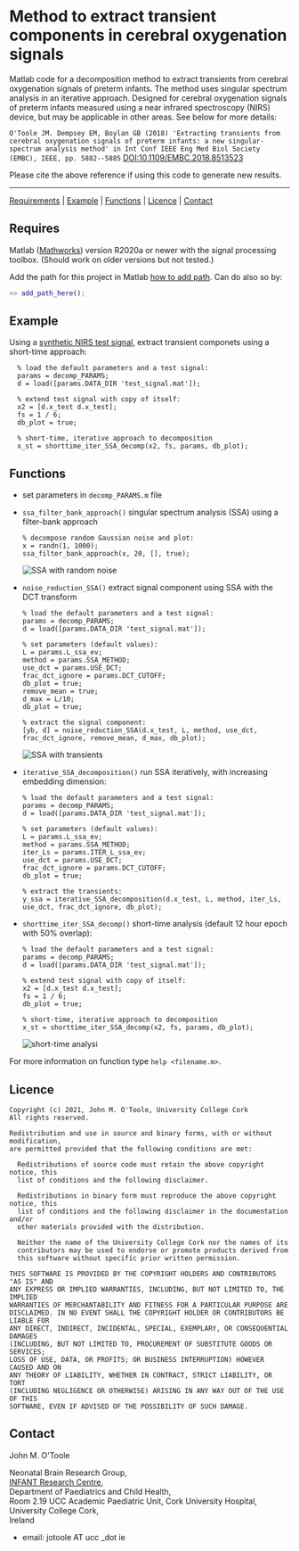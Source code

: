# Method to extract transient components in cerebral oxygenation signals

Matlab code for a decomposition method to extract transients from cerebral oxygenation
signals of preterm infants. The method uses singular spectrum analysis in an iterative
approach. Designed for cerebral oxygenation signals of preterm infants measured using a
near infrared spectroscopy (NIRS) device, but may be applicable in other areas. See below
for more details:

`O'Toole JM. Dempsey EM, Boylan GB (2018) 'Extracting transients from cerebral
oxygenation signals of preterm infants: a new singular-spectrum analysis method' in
Int Conf IEEE Eng Med Biol Society (EMBC), IEEE, pp. 5882--5885`
[DOI:10.1109/EMBC.2018.8513523](https://doi.org/10.1109/EMBC.2018.8513523)

Please cite the above reference if using this code to generate new results.


---
[Requirements](#requires) | [Example](#example) | [Functions](#functions) | 
[Licence](#licence) | [Contact](#contact)


## Requires
Matlab ([Mathworks](http://www.mathworks.co.uk/products/matlab/)) version R2020a or newer
with the signal processing toolbox. (Should work on older versions but not tested.)

Add the path for this project in Matlab [how to add
  path](https://uk.mathworks.com/help/matlab/matlab_env/add-remove-or-reorder-folders-on-the-search-path.html). Can
  do also so by:
```matlab
>> add_path_here();
```


## Example
Using a [synthetic NIRS test signal](https://github.com/otoolej/synth_NIRS_signals), extract transient componets
using a short-time approach:

```
  % load the default parameters and a test signal:
  params = decomp_PARAMS;
  d = load([params.DATA_DIR 'test_signal.mat']);
  
  % extend test signal with copy of itself:
  x2 = [d.x_test d.x_test];
  fs = 1 / 6;
  db_plot = true;
  
  % short-time, iterative approach to decomposition
  x_st = shorttime_iter_SSA_decomp(x2, fs, params, db_plot);
```


## Functions

+ set parameters in `decomp_PARAMS.m` file

+ `ssa_filter_bank_approach()` singular spectrum analysis (SSA) using a filter-bank approach

   ```
   % decompose random Gaussian noise and plot:
   x = randn(1, 1000);
   ssa_filter_bank_approach(x, 20, [], true);
   ```
   ![SSA with random noise](pics/ssa_decomp_example_randn.svg)

+ `noise_reduction_SSA()` extract signal component using SSA with the DCT transform
   
   ```
   % load the default parameters and a test signal:
   params = decomp_PARAMS;
   d = load([params.DATA_DIR 'test_signal.mat']);
   
   % set parameters (default values):
   L = params.L_ssa_ev;
   method = params.SSA_METHOD;
   use_dct = params.USE_DCT;
   frac_dct_ignore = params.DCT_CUTOFF;
   db_plot = true;
   remove_mean = true;
   d_max = L/10;
   db_plot = true;
   
   % extract the signal component:
   [yb, d] = noise_reduction_SSA(d.x_test, L, method, use_dct, frac_dct_ignore, remove_mean, d_max, db_plot);
   ```
   ![SSA with transients](pics/ssa_decomp_example1.svg)
   
+ `iterative_SSA_decomposition()` run SSA iteratively, with increasing embedding
  dimension:
  
  ```
  % load the default parameters and a test signal:
  params = decomp_PARAMS;
  d = load([params.DATA_DIR 'test_signal.mat']);
  
  % set parameters (default values):
  L = params.L_ssa_ev;
  method = params.SSA_METHOD;
  iter_Ls = params.ITER_L_ssa_ev;
  use_dct = params.USE_DCT;
  frac_dct_ignore = params.DCT_CUTOFF;
  db_plot = true;
  
  % extract the transients:
  y_ssa = iterative_SSA_decomposition(d.x_test, L, method, iter_Ls, use_dct, frac_dct_ignore, db_plot);
  ```

+ `shorttime_iter_SSA_decomp()` short-time analysis (default 12 hour epoch with 50%
  overlap):
  
  ```
  % load the default parameters and a test signal:
  params = decomp_PARAMS;
  d = load([params.DATA_DIR 'test_signal.mat']);
  
  % extend test signal with copy of itself:
  x2 = [d.x_test d.x_test];
  fs = 1 / 6;
  db_plot = true;
  
  % short-time, iterative approach to decomposition
  x_st = shorttime_iter_SSA_decomp(x2, fs, params, db_plot);
  ```
  ![short-time analysi](pics/st_iter_ssa_decomp_example1.svg)
  

For more information on function type `help <filename.m>`.

## Licence
```
Copyright (c) 2021, John M. O'Toole, University College Cork
All rights reserved.

Redistribution and use in source and binary forms, with or without modification,
are permitted provided that the following conditions are met:

  Redistributions of source code must retain the above copyright notice, this
  list of conditions and the following disclaimer.

  Redistributions in binary form must reproduce the above copyright notice, this
  list of conditions and the following disclaimer in the documentation and/or
  other materials provided with the distribution.

  Neither the name of the University College Cork nor the names of its
  contributors may be used to endorse or promote products derived from
  this software without specific prior written permission.

THIS SOFTWARE IS PROVIDED BY THE COPYRIGHT HOLDERS AND CONTRIBUTORS "AS IS" AND
ANY EXPRESS OR IMPLIED WARRANTIES, INCLUDING, BUT NOT LIMITED TO, THE IMPLIED
WARRANTIES OF MERCHANTABILITY AND FITNESS FOR A PARTICULAR PURPOSE ARE
DISCLAIMED. IN NO EVENT SHALL THE COPYRIGHT HOLDER OR CONTRIBUTORS BE LIABLE FOR
ANY DIRECT, INDIRECT, INCIDENTAL, SPECIAL, EXEMPLARY, OR CONSEQUENTIAL DAMAGES
(INCLUDING, BUT NOT LIMITED TO, PROCUREMENT OF SUBSTITUTE GOODS OR SERVICES;
LOSS OF USE, DATA, OR PROFITS; OR BUSINESS INTERRUPTION) HOWEVER CAUSED AND ON
ANY THEORY OF LIABILITY, WHETHER IN CONTRACT, STRICT LIABILITY, OR TORT
(INCLUDING NEGLIGENCE OR OTHERWISE) ARISING IN ANY WAY OUT OF THE USE OF THIS
SOFTWARE, EVEN IF ADVISED OF THE POSSIBILITY OF SUCH DAMAGE.
```


## Contact

John M. O'Toole

Neonatal Brain Research Group,  
[INFANT Research Centre](https://www.infantcentre.ie/),  
Department of Paediatrics and Child Health,  
Room 2.19 UCC Academic Paediatric Unit, Cork University Hospital,  
University College Cork,  
Ireland

- email: jotoole AT ucc _dot ie 


